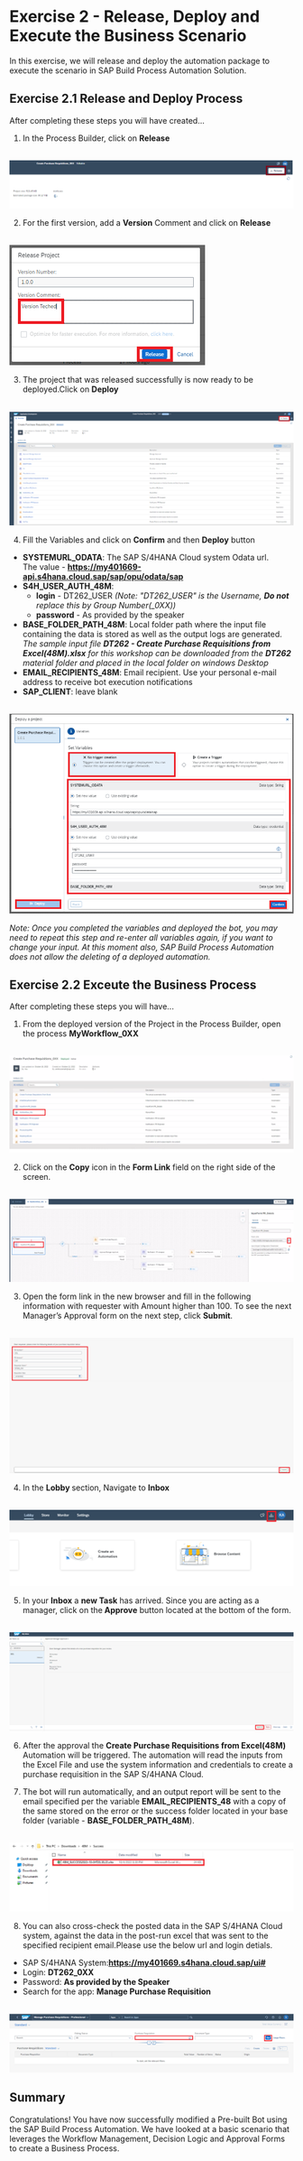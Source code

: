 # Exercise 2 - Release, Deploy and Execute the Business Scenario

In this exercise, we will release and deploy the automation package to execute the scenario in SAP Build Process Automation Solution.

## Exercise 2.1 Release and Deploy Process

After completing these steps you will have created...

1. In the Process Builder, click on <b>Release</b>

<br>![](/exercises/ex2/images/21_1.png)

2.	For the first version, add a <b>Version</b> Comment and click on <b>Release</b>

<br>![](/exercises/ex2/images/21_2.png)

3. The project that was released successfully is now ready to be deployed.Click on <B> Deploy</b>

<br>![](/exercises/ex2/images/21_4.png)

4. Fill the Variables and click on <b>Confirm</b> and then <b>Deploy</b> button
- <b>SYSTEMURL_ODATA</b>: The SAP S/4HANA Cloud system Odata url. <br>The value - <b>https://my401669-api.s4hana.cloud.sap/sap/opu/odata/sap</B></br>
- <b>S4H_USER_AUTH_48M</b>: 
   - <b>login</b> - DT262_USER <i>(Note: "DT262_USER" is the Username, <b>Do not</b> replace this by Group Number(_0XX))</i>
   - <b>password</b> - As provided by the speaker
- <b>BASE_FOLDER_PATH_48M</b>: Local folder path where the input file containing the data is stored as well as the output logs are generated. 
<br><i>The sample input file <b>DT262 - Create Purchase Requisitions from Excel(48M).xlsx</b> for this workshop can be downloaded from the <b>DT262</b> material folder and placed in the local folder on windows Desktop</i></br>
- <b>EMAIL_RECIPIENTS_48M</b>: Email recipient. Use your personal e-mail address to receive bot execution notifications
- <b>SAP_CLIENT</b>: leave blank

<br>![](/exercises/ex2/images/21_5.png)

<i>Note: Once you completed the variables and deployed the bot, you may need to repeat this step and re-enter all variables again, if you want to change your input. At this moment also, SAP Build Process Automation does not allow the deleting of a deployed automation.</i>

## Exercise 2.2 Exceute the Business Process

After completing these steps you will have...

1.	From the deployed version of the Project in the Process Builder, open the process <b>MyWorkflow_0XX</b>

<br>![](/exercises/ex2/images/22_1.png)

2.	Click on the <b>Copy</B> icon in the <b> Form Link</b> field on the right side of the screen.

<br>![](/exercises/ex2/images/22_2.png)

3. Open the form link in the new browser and fill in the following information with requester with Amount higher than 100. To see the next Manager’s Approval form on the next step, click <b>Submit</b>.

<br>![](/exercises/ex2/images/22_3.png)

4. In the <b>Lobby </b>section, Navigate to <b>Inbox</b>

<br>![](/exercises/ex2/images/22_4.png)

5. In your <B>Inbox</b> a <B>new Task</b> has arrived. Since you are acting as a manager, click on the<B> Approve</b> button located at the bottom of the form.

<br>![](/exercises/ex2/images/22_5.png)

6. After the approval the <B>Create Purchase Requisitions from Excel(48M)</b> Automation will be triggered. The automation will read the inputs from the Excel File and use the system information and credentials to create a purchase requisition in the SAP S/4HANA Cloud.

7. The bot will run automatically, and an output report will be sent to the email specified per the variable <b>EMAIL_RECIPIENTS_48</b> with a copy of the same stored on the error or the success folder located in your base folder (variable - <b>BASE_FOLDER_PATH_48M</b>).

<br>![](/exercises/ex2/images/22_7.png)

8. You can also cross-check the posted data in the SAP S/4HANA Cloud system, against the data in the post-run excel that was sent to the specified recipient email.Please use the below url and login detials.

 - SAP S/4HANA System:<b>https://my401669.s4hana.cloud.sap/ui#</b>
 - Login: <b>DT262_0XX</b>
 - Password: <b> As provided by the Speaker</b>
 - Search for the app: <B> Manage Purchase Requisition</b>

<br>![](/exercises/ex2/images/22_8.png)


## Summary

Congratulations! You have now successfully modified a Pre-built Bot using the SAP Build Process Automation. We have looked at a basic scenario that leverages the Workflow Management, Decision Logic and Approval Forms to create a Business Process.


